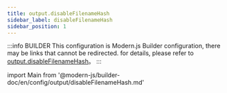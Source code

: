 ```yaml
---
title: output.disableFilenameHash
sidebar_label: disableFilenameHash
sidebar_position: 1
---
```


:::info BUILDER
This configuration is Modern.js Builder configuration, there may be links that cannot be redirected. for details, please refer to [output.disableFilenameHash](https://modernjs.dev/builder/zh/api/config-output.html#output-disablefilenamehash)。
:::

import Main from '@modern-js/builder-doc/en/config/output/disableFilenameHash.md'

<Main />
